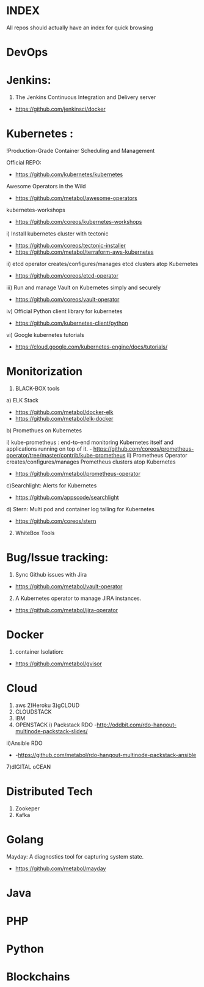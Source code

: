 # INDEX
All repos should actually have an index for quick browsing

# DevOps


# Jenkins:
1) The Jenkins Continuous Integration and Delivery server
  - https://github.com/jenkinsci/docker



# Kubernetes :  
!Production-Grade Container Scheduling and Management 

Official REPO:
- https://github.com/kubernetes/kubernetes

Awesome Operators in the Wild
 - https://github.com/metabol/awesome-operators
 
kubernetes-workshops
- https://github.com/coreos/kubernetes-workshops

 i) Install kubernetes cluster with tectonic
  - https://github.com/coreos/tectonic-installer
  - https://github.com/metabol/terraform-aws-kubernetes
  
 ii) etcd operator creates/configures/manages etcd clusters atop Kubernetes
 - https://github.com/coreos/etcd-operator
 
 iii) Run and manage Vault on Kubernetes simply and securely 
  - https://github.com/coreos/vault-operator
   
 
   iv) Official Python client library for kubernetes 
   - https://github.com/kubernetes-client/python
   

vi) Google kubernetes tutorials
-  https://cloud.google.com/kubernetes-engine/docs/tutorials/

#  Monitorization

  
1) BLACK-BOX tools

a)  ELK Stack 
 - https://github.com/metabol/docker-elk
 - https://github.com/metabol/elk-docker  
  
b) Promethues on Kubernetes
  
  i) kube-prometheus : end-to-end monitoring Kubernetes itself and applications running on top of it.
    - https://github.com/coreos/prometheus-operator/tree/master/contrib/kube-prometheus
  ii) Prometheus Operator creates/configures/manages Prometheus clusters atop Kubernetes 
   - https://github.com/metabol/prometheus-operator
   
   
   c)Searchlight: Alerts for Kubernetes 
  - https://github.com/appscode/searchlight
  
  
 d) Stern: Multi pod and container log tailing for Kubernetes 
  - https://github.com/coreos/stern
  
  
   
2) WhiteBox Tools
 

# Bug/Issue tracking:

1) Sync Github issues with Jira
  - https://github.com/metabol/vault-operator
2) A Kubernetes operator to manage JIRA instances. 
  - https://github.com/metabol/jira-operator


   
#  Docker
1) container Isolation:
- https://github.com/metabol/gvisor
  
  
# Cloud

1) aws
2)Heroku
3)gCLOUD
4) CLOUDSTACK
5) iBM
6) OPENSTACK
i) Packstack RDO
-http://oddbit.com/rdo-hangout-multinode-packstack-slides/

ii)Ansible RDO
 - -https://github.com/metabol/rdo-hangout-multinode-packstack-ansible

7)dIGITAL oCEAN


# Distributed Tech

1) Zookeper
2) Kafka


# Golang
Mayday: A diagnostics tool for capturing system state. 
- https://github.com/metabol/mayday

# Java



# PHP


# Python




# Blockchains


